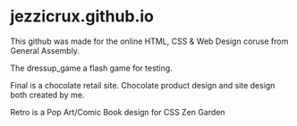 # jezzicrux.github.io
This github was made for the online HTML, CSS & Web Design coruse from General Assembly.

The dressup_game a flash game for testing.

Final is a chocolate retail site. Chocolate product design and site design both created by me.

Retro is a Pop Art/Comic Book design for CSS Zen Garden
